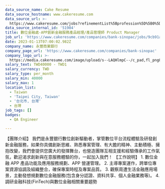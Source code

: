 ```yaml
---
data_source_name: Cake Resume
data_source_hostname: www.cakeresume.com
data_source_url: >-
  https://www.cakeresume.com/jobs?refinementList%5Bprofession%5D%5B0%5D=engineering_qa-engineer&refinementList%5Bsalary_type%5D=per_month&refinementList%5Bsalary_currency%5D=TWD&range%5Bsalary_range%5D%5Bmax%5D=600000
data_source_internal_id: '51904'
title: 數位金融處-APP創新金融服務產品經理/產品管理師 Product Manager
job_url: 'https://www.cakeresume.com/companies/bank-sinopac/jobs/9cb91a'
date: 2023-01-13T07:00:02.982Z
company_name: 永豐商業銀行
company_page_url: 'https://www.cakeresume.com/companies/bank-sinopac'
company_logo_url: >-
  https://media.cakeresume.com/image/upload/s--LAQHlmpC--/c_pad,fl_png8,h_200,w_200/v1587440067/gwlaoecacjdvqwtejhl3.png
salary_text: TWD40000 - TWD1
salary_currency: TWD
salary_type: per_month
salary_min: 40000
salary_max: 1
location_list:
  - Taiwan
  - 'Taipei City, Taiwan'
  - '台北市, 台灣'
  - 台灣
job_tags: []
badges:
  - QA Engineer

---
```


【團隊介紹】 我們是永豐銀行數位創新驅動者，掌管數位平台流程體驗及研發創新金融服務，如果你具備創新思維、熟悉專案管理、有大膽的精神、主動積極、擁抱改變，我們會提供您廣大的發揮舞台，也營造團隊互相支援和經驗傳承的工作氣氛，歡迎渴求創新與在意服務體驗的你，一起加入我們！ 【工作說明】 1. 數位金融 APP 產品功能及應用服務規劃、APP 營運管理。 2. 主導專案運作，跨單位專案資源協調及組織整合，確保專案時程及專案品質。 3. 觀察周遭生活金融應用場景，主動發想規劃數位金融服務(包含身分認證、資料共享、個人金融業務等)。 4. 調研金融科技(FinTech)與數位金融相關重要趨勢